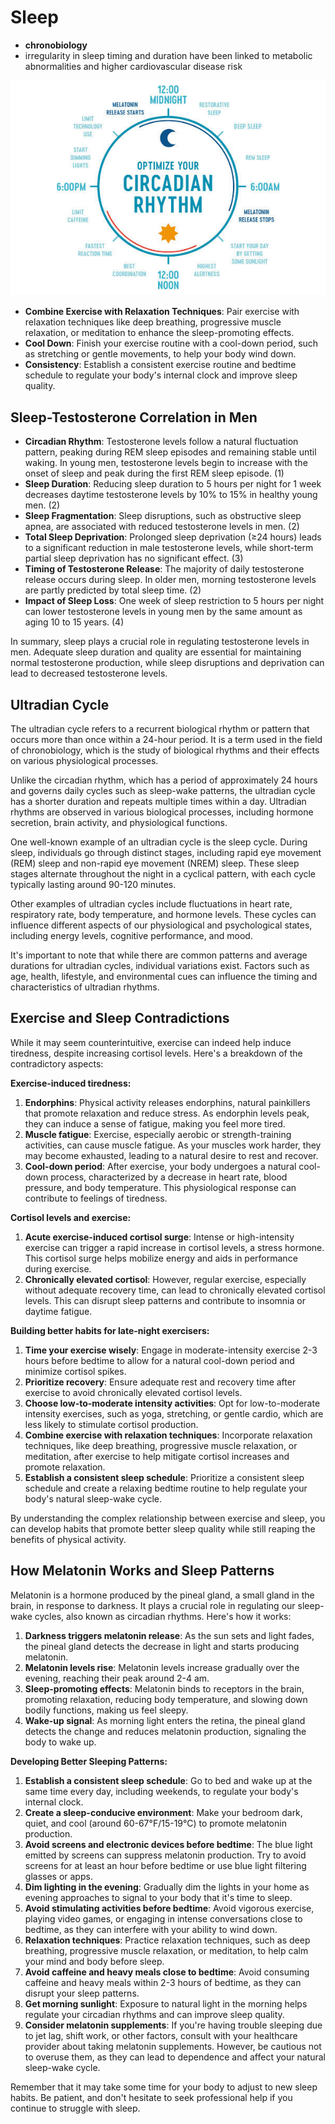 # Sleep

- **chronobiology**
- irregularity in sleep timing and duration have been linked to metabolic abnormalities and higher cardiovascular disease risk

![Circadian Rhythm](<static/Circadian%20Rhythm.png>)

- **Combine Exercise with Relaxation Techniques**: Pair exercise with relaxation techniques like deep breathing, progressive muscle relaxation, or meditation to enhance the sleep-promoting effects.
- **Cool Down**: Finish your exercise routine with a cool-down period, such as stretching or gentle movements, to help your body wind down.
- **Consistency**: Establish a consistent exercise routine and bedtime schedule to regulate your body's internal clock and improve sleep quality.

## Sleep-Testosterone Correlation in Men

- **Circadian Rhythm**: Testosterone levels follow a natural fluctuation pattern, peaking during REM sleep episodes and remaining stable until waking. In young men, testosterone levels begin to increase with the onset of sleep and peak during the first REM sleep episode. (1)
- **Sleep Duration**: Reducing sleep duration to 5 hours per night for 1 week decreases daytime testosterone levels by 10% to 15% in healthy young men. (2)
- **Sleep Fragmentation**: Sleep disruptions, such as obstructive sleep apnea, are associated with reduced testosterone levels in men. (2)
- **Total Sleep Deprivation**: Prolonged sleep deprivation (≥24 hours) leads to a significant reduction in male testosterone levels, while short-term partial sleep deprivation has no significant effect. (3)
- **Timing of Testosterone Release**: The majority of daily testosterone release occurs during sleep. In older men, morning testosterone levels are partly predicted by total sleep time. (2)
- **Impact of Sleep Loss**: One week of sleep restriction to 5 hours per night can lower testosterone levels in young men by the same amount as aging 10 to 15 years. (4)

In summary, sleep plays a crucial role in regulating testosterone levels in men. Adequate sleep duration and quality are essential for maintaining normal testosterone production, while sleep disruptions and deprivation can lead to decreased testosterone levels.

## Ultradian Cycle

The ultradian cycle refers to a recurrent biological rhythm or pattern that occurs more than once within a 24-hour period. It is a term used in the field of chronobiology, which is the study of biological rhythms and their effects on various physiological processes.

Unlike the circadian rhythm, which has a period of approximately 24 hours and governs daily cycles such as sleep-wake patterns, the ultradian cycle has a shorter duration and repeats multiple times within a day. Ultradian rhythms are observed in various biological processes, including hormone secretion, brain activity, and physiological functions.

One well-known example of an ultradian cycle is the sleep cycle. During sleep, individuals go through distinct stages, including rapid eye movement (REM) sleep and non-rapid eye movement (NREM) sleep. These sleep stages alternate throughout the night in a cyclical pattern, with each cycle typically lasting around 90-120 minutes.

Other examples of ultradian cycles include fluctuations in heart rate, respiratory rate, body temperature, and hormone levels. These cycles can influence different aspects of our physiological and psychological states, including energy levels, cognitive performance, and mood.

It's important to note that while there are common patterns and average durations for ultradian cycles, individual variations exist. Factors such as age, health, lifestyle, and environmental cues can influence the timing and characteristics of ultradian rhythms.

## Exercise and Sleep Contradictions

While it may seem counterintuitive, exercise can indeed help induce tiredness, despite increasing cortisol levels. Here's a breakdown of the contradictory aspects:

**Exercise-induced tiredness:**

1. **Endorphins**: Physical activity releases endorphins, natural painkillers that promote relaxation and reduce stress. As endorphin levels peak, they can induce a sense of fatigue, making you feel more tired.
2. **Muscle fatigue**: Exercise, especially aerobic or strength-training activities, can cause muscle fatigue. As your muscles work harder, they may become exhausted, leading to a natural desire to rest and recover.
3. **Cool-down period**: After exercise, your body undergoes a natural cool-down process, characterized by a decrease in heart rate, blood pressure, and body temperature. This physiological response can contribute to feelings of tiredness.

**Cortisol levels and exercise:**

1. **Acute exercise-induced cortisol surge**: Intense or high-intensity exercise can trigger a rapid increase in cortisol levels, a stress hormone. This cortisol surge helps mobilize energy and aids in performance during exercise.
2. **Chronically elevated cortisol**: However, regular exercise, especially without adequate recovery time, can lead to chronically elevated cortisol levels. This can disrupt sleep patterns and contribute to insomnia or daytime fatigue.

**Building better habits for late-night exercisers:**

1. **Time your exercise wisely**: Engage in moderate-intensity exercise 2-3 hours before bedtime to allow for a natural cool-down period and minimize cortisol spikes.
2. **Prioritize recovery**: Ensure adequate rest and recovery time after exercise to avoid chronically elevated cortisol levels.
3. **Choose low-to-moderate intensity activities**: Opt for low-to-moderate intensity exercises, such as yoga, stretching, or gentle cardio, which are less likely to stimulate cortisol production.
4. **Combine exercise with relaxation techniques**: Incorporate relaxation techniques, like deep breathing, progressive muscle relaxation, or meditation, after exercise to help mitigate cortisol increases and promote relaxation.
5. **Establish a consistent sleep schedule**: Prioritize a consistent sleep schedule and create a relaxing bedtime routine to help regulate your body's natural sleep-wake cycle.

By understanding the complex relationship between exercise and sleep, you can develop habits that promote better sleep quality while still reaping the benefits of physical activity.

## How Melatonin Works and Sleep Patterns

Melatonin is a hormone produced by the pineal gland, a small gland in the brain, in response to darkness. It plays a crucial role in regulating our sleep-wake cycles, also known as circadian rhythms. Here's how it works:

1. **Darkness triggers melatonin release**: As the sun sets and light fades, the pineal gland detects the decrease in light and starts producing melatonin.
2. **Melatonin levels rise**: Melatonin levels increase gradually over the evening, reaching their peak around 2-4 am.
3. **Sleep-promoting effects**: Melatonin binds to receptors in the brain, promoting relaxation, reducing body temperature, and slowing down bodily functions, making us feel sleepy.
4. **Wake-up signal**: As morning light enters the retina, the pineal gland detects the change and reduces melatonin production, signaling the body to wake up.

**Developing Better Sleeping Patterns:**

1. **Establish a consistent sleep schedule**: Go to bed and wake up at the same time every day, including weekends, to regulate your body's internal clock.
2. **Create a sleep-conducive environment**: Make your bedroom dark, quiet, and cool (around 60-67°F/15-19°C) to promote melatonin production.
3. **Avoid screens and electronic devices before bedtime**: The blue light emitted by screens can suppress melatonin production. Try to avoid screens for at least an hour before bedtime or use blue light filtering glasses or apps.
4. **Dim lighting in the evening**: Gradually dim the lights in your home as evening approaches to signal to your body that it's time to sleep.
5. **Avoid stimulating activities before bedtime**: Avoid vigorous exercise, playing video games, or engaging in intense conversations close to bedtime, as they can interfere with your ability to wind down.
6. **Relaxation techniques**: Practice relaxation techniques, such as deep breathing, progressive muscle relaxation, or meditation, to help calm your mind and body before sleep.
7. **Avoid caffeine and heavy meals close to bedtime**: Avoid consuming caffeine and heavy meals within 2-3 hours of bedtime, as they can disrupt your sleep patterns.
8. **Get morning sunlight**: Exposure to natural light in the morning helps regulate your circadian rhythms and can improve sleep quality.
9. **Consider melatonin supplements**: If you're having trouble sleeping due to jet lag, shift work, or other factors, consult with your healthcare provider about taking melatonin supplements. However, be cautious not to overuse them, as they can lead to dependence and affect your natural sleep-wake cycle.

Remember that it may take some time for your body to adjust to new sleep habits. Be patient, and don't hesitate to seek professional help if you continue to struggle with sleep.